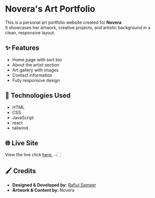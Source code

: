 # Novera's Art Portfolio

This is a personal art portfolio website created for **Novera**.  
It showcases her artwork, creative projects, and artistic background in a clean, responsive layout.

## ✨ Features

- Home page with sort bio
- About the artist section
- Art gallery with images
- Contact information  
- Fully responsive design

## 🔧 Technologies Used

- HTML  
- CSS  
- JavaScript
- react
- tailwind

## 🌐 Live Site

View the live click [here.](https://noveranikkon.netlify.app/) 👈🏻

## 🖌️ Credits

- **Designed & Developed by:** [Rafiul Sameer](https://github.com/Rafiulsam)  
- **Artwork & Content by:** Novera